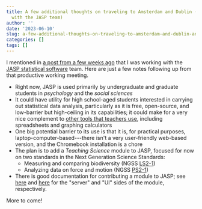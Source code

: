 ```yaml
---
title: A few additional thoughts on traveling to Amsterdam and Dublin (and working
  with the JASP team)
author: ''
date: '2023-06-10'
slug: a-few-additional-thoughts-on-traveling-to-amsterdam-and-dublin-and-working-with-the-jasp-team
categories: []
tags: []
---
```


I mentioned in [a post from a few weeks ago](https://joshuamrosenberg.com/post/2023/06/04/first-thoughts-and-reflections-on-amsterdam-and-the-netherlands/) that I was working with the [JASP statistical software](https://jasp-stats.org/) team. Here are just a few notes following up from that productive working meeting.

- Right now, JASP is used primarily by undergraduate and graduate students in *psychology* and the *social sciences*
- It could have utility for high school-aged students interested in carrying out statistical data analysis, particularly as it is free, open-source, and low-barrier but high-ceiling in its capabilities; it could make for a very nice complement to [other tools that teachers use](https://bera-journals.onlinelibrary.wiley.com/doi/full/10.1111/bjet.13245), including spreadsheets and graphing calculators
- One big potential barrier to its use is that it is, for practical purposes, laptop-computer-based---there isn't a very user-friendly web-based version, and the Chromebook installation is a chore
- The plan is to add a *Teaching Science* module to JASP, focused for now on two standards in the Next Generation Science Standards:
    - Measuring and comparing biodiversity (NGSS [LS2-1](https://www.nextgenscience.org/pe/hs-ls2-1-ecosystems-interactions-energy-and-dynamics))
    - Analyzing data on force and motion (NGSS [PS2-1](https://www.nextgenscience.org/pe/hs-ps2-1-motion-and-stability-forces-and-interactions))
- There is good documentation for contributing a module to JASP; see [here](https://github.com/jasp-stats/jasp-desktop/blob/stable/Docs/development/r-analyses-guide.md) and [here](https://github.com/jasp-stats/jasp-desktop/blob/stable/Docs/development/jasp-qml-guide.md) for the "server" and "UI" sides of the module, respectively.

More to come!